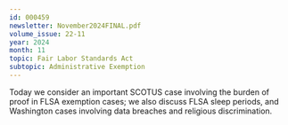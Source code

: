 ```yaml
---
id: 000459
newsletter: November2024FINAL.pdf
volume_issue: 22-11
year: 2024
month: 11
topic: Fair Labor Standards Act
subtopic: Administrative Exemption
---
```


Today we consider an important SCOTUS case involving the burden of proof in FLSA exemption cases; we also discuss FLSA sleep periods, and Washington cases involving data breaches and religious discrimination.
